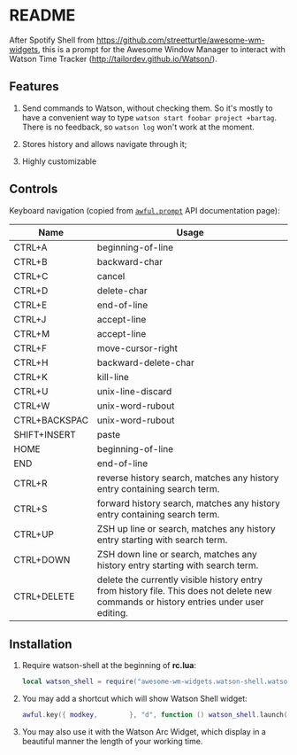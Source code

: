 # README

After Spotify Shell from https://github.com/streetturtle/awesome-wm-widgets,
this is a prompt for the Awesome Window Manager to interact with Watson Time
Tracker (http://tailordev.github.io/Watson/).

## Features

1. Send commands to Watson, without checking them. So it's mostly to have a
   convenient way to type `watson start foobar project +bartag`. There is no
   feedback, so `watson log` won't work at the moment.

1. Stores history and allows navigate through it;

1. Highly customizable

## Controls

Keyboard navigation (copied from [`awful.prompt`](https://awesomewm.org/doc/api/libraries/awful.prompt.html) API documentation page):

| Name | Usage |
|---|---|
| CTRL+A | beginning-of-line |
| CTRL+B | backward-char |
| CTRL+C | cancel |
| CTRL+D | delete-char |
| CTRL+E | end-of-line |
| CTRL+J | accept-line |
| CTRL+M | accept-line |
| CTRL+F | move-cursor-right |
| CTRL+H | backward-delete-char |
| CTRL+K | kill-line |
| CTRL+U | unix-line-discard |
| CTRL+W | unix-word-rubout |
| CTRL+BACKSPAC | unix-word-rubout |
| SHIFT+INSERT | paste |
| HOME | beginning-of-line |
| END | end-of-line |
| CTRL+R | reverse history search, matches any history entry containing search term. |
| CTRL+S | forward history search, matches any history entry containing search term. |
| CTRL+UP | ZSH up line or search, matches any history entry starting with search term. |
| CTRL+DOWN | ZSH down line or search, matches any history entry starting with search term. |
| CTRL+DELETE | delete the currently visible history entry from history file. This does not delete new commands or history entries under user editing. |


## Installation

1. Require watson-shell at the beginning of **rc.lua**:

    ```lua
    local watson_shell = require("awesome-wm-widgets.watson-shell.watson-shell")
    ```

1. You may add a shortcut which will show Watson Shell widget:

    ```lua
    awful.key({ modkey,        }, "d", function () watson_shell.launch() end, {description = "watson shell", group = "music"}),
    ```

1. You may also use it with the Watson Arc Widget, which display in a beautiful
   manner the length of your working time.
